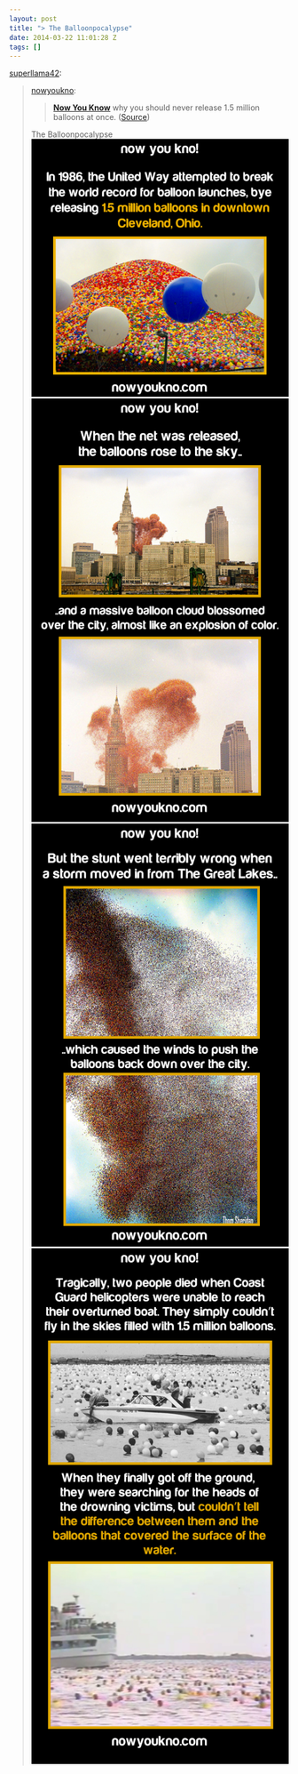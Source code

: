 ```yaml
---
layout: post
title: "> The Balloonpocalypse"
date: 2014-03-22 11:01:28 Z
tags: []
---
```

[superllama42](http://superllama42.tumblr.com/post/79940360705/nowyoukno-now-you-know-why-you-should-never):

> [nowyoukno](http://nowyoukno.com/post/79887610384/now-you-know-why-you-should-never-release-1-5):
> 
> > [**Now You Know**](http://nowyoukno.tumblr.com) why you should never release 1.5 million balloons at once. ([Source](http://www.viralforest.com/never-release-1-million-balloons/))
> 
> The Balloonpocalypse
![](/media/2014/03/80348268564_0.png)
![](/media/2014/03/80348268564_1.png)
![](/media/2014/03/80348268564_2.png)
![](/media/2014/03/80348268564_3.png)
